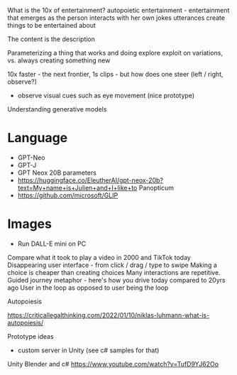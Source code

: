 What is the 10x of entertainment?
autopoietic entertainment - entertainment that emerges as the person interacts with her own jokes
utterances create things to be entertained about

The content is the description

Parameterizing a thing that works and doing explore exploit on variations, vs. always creating something new

10x faster - the next frontier, 1s clips - but how does one steer (left / right, observe?)
- observe visual cues such as eye movement (nice prototype)


Understanding generative models

# Language
- GPT-Neo
- GPT-J
- GPT Neox 20B parameters
- https://huggingface.co/EleutherAI/gpt-neox-20b?text=My+name+is+Julien+and+I+like+to
Panopticum
- https://github.com/microsoft/GLIP

# Images
- Run DALL-E mini on PC

Compare what it took to play a video in 2000 and TikTok today
Disappearing user interface - from click / drag / type to swipe
Making a choice is cheaper than creating choices
Many interactions are repetitive. 
Guided journey metaphor - here's how you drive today compared to 20yrs ago
User in the loop as opposed to user being the loop


Autopoiesis

https://criticallegalthinking.com/2022/01/10/niklas-luhmann-what-is-autopoiesis/

Prototype ideas
- custom server in Unity (see c# samples for that)

Unity Blender and c#
https://www.youtube.com/watch?v=TufD9YJ62Oo
